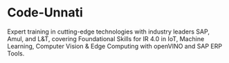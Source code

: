 # Code-Unnati
Expert training in cutting-edge technologies with industry leaders SAP, Amul, and L&amp;T, covering Foundational Skills for IR 4.0 in IoT, Machine Learning, Computer Vision &amp; Edge Computing with openVINO and SAP ERP Tools.
